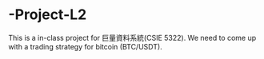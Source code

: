 # -Project-L2

This is a in-class project for 巨量資料系統(CSIE 5322). We need to come up with a trading strategy for bitcoin (BTC/USDT).
